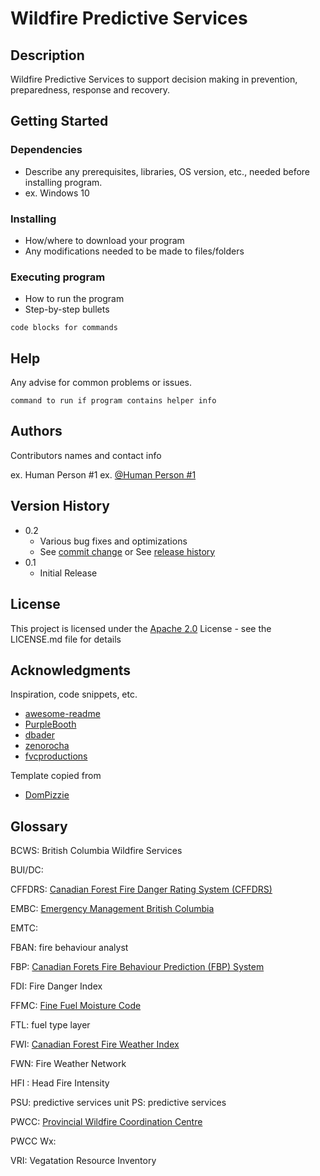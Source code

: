 # Wildfire Predictive Services

## Description

Wildfire Predictive Services to support decision making in prevention, preparedness, response and recovery.


## Getting Started

### Dependencies

* Describe any prerequisites, libraries, OS version, etc., needed before installing program.
* ex. Windows 10

### Installing

* How/where to download your program
* Any modifications needed to be made to files/folders

### Executing program

* How to run the program
* Step-by-step bullets
```
code blocks for commands
```

## Help

Any advise for common problems or issues.
```
command to run if program contains helper info
```

## Authors

Contributors names and contact info

ex. Human Person #1
ex. [@Human Person #1](https://github.com/humanpersonnumberone)

## Version History

* 0.2
    * Various bug fixes and optimizations
    * See [commit change]() or See [release history]()
* 0.1
    * Initial Release

## License

This project is licensed under the [Apache 2.0](https://www.apache.org/licenses/LICENSE-2.0) License - see the LICENSE.md file for details

## Acknowledgments

Inspiration, code snippets, etc.
* [awesome-readme](https://github.com/matiassingers/awesome-readme)
* [PurpleBooth](https://gist.github.com/PurpleBooth/109311bb0361f32d87a2)
* [dbader](https://github.com/dbader/readme-template)
* [zenorocha](https://gist.github.com/zenorocha/4526327)
* [fvcproductions](https://gist.github.com/fvcproductions/1bfc2d4aecb01a834b46)

Template copied from
* [DomPizzie](https://gist.github.com/DomPizzie/7a5ff55ffa9081f2de27c315f5018afc)

## Glossary

BCWS: British Columbia Wildfire Services

BUI/DC:

CFFDRS: [Canadian Forest Fire Danger Rating System (CFFDRS)](https://cwfis.cfs.nrcan.gc.ca/background/summary/fdr)

EMBC: [Emergency Management British Columbia](https://www2.gov.bc.ca/gov/content/safety/emergency-preparedness-response-recovery/emergency-management-bc)

EMTC:

FBAN: fire behaviour analyst

FBP: [Canadian Forets Fire Behaviour Prediction (FBP) System](https://cwfis.cfs.nrcan.gc.ca/background/summary/fbp)

FDI: Fire Danger Index

FFMC: [Fine Fuel Moisture Code](https://cwfis.cfs.nrcan.gc.ca/background/summary/fwi)

FTL: fuel type layer

FWI: [Canadian Forest Fire Weather Index](https://cwfis.cfs.nrcan.gc.ca/background/summary/fwi)

FWN: Fire Weather Network

HFI : Head Fire Intensity

PSU: predictive services unit
PS: predictive services

PWCC: [Provincial Wildfire Coordination Centre](https://www2.gov.bc.ca/gov/content/safety/wildfire-status/about-bcws/wildfire-response/fire-centres#pwcc)

PWCC Wx:

VRI: Vegatation Resource Inventory